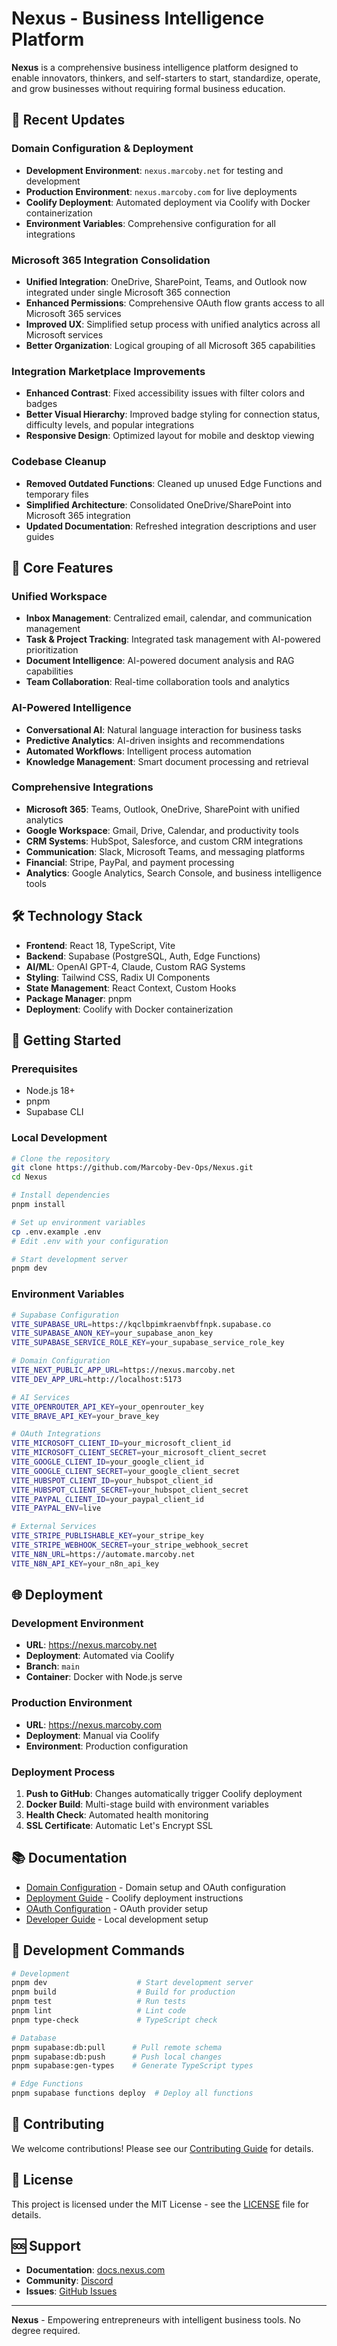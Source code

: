 # Nexus - Business Intelligence Platform

**Nexus** is a comprehensive business intelligence platform designed to enable innovators, thinkers, and self-starters to start, standardize, operate, and grow businesses without requiring formal business education.

## 🚀 Recent Updates

### Domain Configuration & Deployment
- **Development Environment**: `nexus.marcoby.net` for testing and development
- **Production Environment**: `nexus.marcoby.com` for live deployments
- **Coolify Deployment**: Automated deployment via Coolify with Docker containerization
- **Environment Variables**: Comprehensive configuration for all integrations

### Microsoft 365 Integration Consolidation
- **Unified Integration**: OneDrive, SharePoint, Teams, and Outlook now integrated under single Microsoft 365 connection
- **Enhanced Permissions**: Comprehensive OAuth flow grants access to all Microsoft 365 services
- **Improved UX**: Simplified setup process with unified analytics across all Microsoft services
- **Better Organization**: Logical grouping of all Microsoft 365 capabilities

### Integration Marketplace Improvements
- **Enhanced Contrast**: Fixed accessibility issues with filter colors and badges
- **Better Visual Hierarchy**: Improved badge styling for connection status, difficulty levels, and popular integrations
- **Responsive Design**: Optimized layout for mobile and desktop viewing

### Codebase Cleanup
- **Removed Outdated Functions**: Cleaned up unused Edge Functions and temporary files
- **Simplified Architecture**: Consolidated OneDrive/SharePoint into Microsoft 365 integration
- **Updated Documentation**: Refreshed integration descriptions and user guides

## 🎯 Core Features

### **Unified Workspace**
- **Inbox Management**: Centralized email, calendar, and communication management
- **Task & Project Tracking**: Integrated task management with AI-powered prioritization
- **Document Intelligence**: AI-powered document analysis and RAG capabilities
- **Team Collaboration**: Real-time collaboration tools and analytics

### **AI-Powered Intelligence**
- **Conversational AI**: Natural language interaction for business tasks
- **Predictive Analytics**: AI-driven insights and recommendations
- **Automated Workflows**: Intelligent process automation
- **Knowledge Management**: Smart document processing and retrieval

### **Comprehensive Integrations**
- **Microsoft 365**: Teams, Outlook, OneDrive, SharePoint with unified analytics
- **Google Workspace**: Gmail, Drive, Calendar, and productivity tools
- **CRM Systems**: HubSpot, Salesforce, and custom CRM integrations
- **Communication**: Slack, Microsoft Teams, and messaging platforms
- **Financial**: Stripe, PayPal, and payment processing
- **Analytics**: Google Analytics, Search Console, and business intelligence tools

## 🛠 Technology Stack

- **Frontend**: React 18, TypeScript, Vite
- **Backend**: Supabase (PostgreSQL, Auth, Edge Functions)
- **AI/ML**: OpenAI GPT-4, Claude, Custom RAG Systems
- **Styling**: Tailwind CSS, Radix UI Components
- **State Management**: React Context, Custom Hooks
- **Package Manager**: pnpm
- **Deployment**: Coolify with Docker containerization

## 🚀 Getting Started

### Prerequisites
- Node.js 18+ 
- pnpm
- Supabase CLI

### Local Development
```bash
# Clone the repository
git clone https://github.com/Marcoby-Dev-Ops/Nexus.git
cd Nexus

# Install dependencies
pnpm install

# Set up environment variables
cp .env.example .env
# Edit .env with your configuration

# Start development server
pnpm dev
```

### Environment Variables
```bash
# Supabase Configuration
VITE_SUPABASE_URL=https://kqclbpimkraenvbffnpk.supabase.co
VITE_SUPABASE_ANON_KEY=your_supabase_anon_key
VITE_SUPABASE_SERVICE_ROLE_KEY=your_supabase_service_role_key

# Domain Configuration
VITE_NEXT_PUBLIC_APP_URL=https://nexus.marcoby.net
VITE_DEV_APP_URL=http://localhost:5173

# AI Services
VITE_OPENROUTER_API_KEY=your_openrouter_key
VITE_BRAVE_API_KEY=your_brave_key

# OAuth Integrations
VITE_MICROSOFT_CLIENT_ID=your_microsoft_client_id
VITE_MICROSOFT_CLIENT_SECRET=your_microsoft_client_secret
VITE_GOOGLE_CLIENT_ID=your_google_client_id
VITE_GOOGLE_CLIENT_SECRET=your_google_client_secret
VITE_HUBSPOT_CLIENT_ID=your_hubspot_client_id
VITE_HUBSPOT_CLIENT_SECRET=your_hubspot_client_secret
VITE_PAYPAL_CLIENT_ID=your_paypal_client_id
VITE_PAYPAL_ENV=live

# External Services
VITE_STRIPE_PUBLISHABLE_KEY=your_stripe_key
VITE_STRIPE_WEBHOOK_SECRET=your_stripe_webhook_secret
VITE_N8N_URL=https://automate.marcoby.net
VITE_N8N_API_KEY=your_n8n_api_key
```

## 🌐 Deployment

### Development Environment
- **URL**: https://nexus.marcoby.net
- **Deployment**: Automated via Coolify
- **Branch**: `main`
- **Container**: Docker with Node.js serve

### Production Environment
- **URL**: https://nexus.marcoby.com
- **Deployment**: Manual via Coolify
- **Environment**: Production configuration

### Deployment Process
1. **Push to GitHub**: Changes automatically trigger Coolify deployment
2. **Docker Build**: Multi-stage build with environment variables
3. **Health Check**: Automated health monitoring
4. **SSL Certificate**: Automatic Let's Encrypt SSL

## 📚 Documentation

- [Domain Configuration](./DOMAIN_UPDATE_SUMMARY.md) - Domain setup and OAuth configuration
- [Deployment Guide](./docs/deployment/COOLIFY_DEPLOYMENT_GUIDE.md) - Coolify deployment instructions
- [OAuth Configuration](./docs/OAUTH_CONFIGURATION_GUIDE.md) - OAuth provider setup
- [Developer Guide](./docs/DEVELOPMENT.md) - Local development setup

## 🔧 Development Commands

```bash
# Development
pnpm dev                    # Start development server
pnpm build                  # Build for production
pnpm test                   # Run tests
pnpm lint                   # Lint code
pnpm type-check             # TypeScript check

# Database
pnpm supabase:db:pull      # Pull remote schema
pnpm supabase:db:push      # Push local changes
pnpm supabase:gen-types    # Generate TypeScript types

# Edge Functions
pnpm supabase functions deploy  # Deploy all functions
```

## 🤝 Contributing

We welcome contributions! Please see our [Contributing Guide](./CONTRIBUTING.md) for details.

## 📄 License

This project is licensed under the MIT License - see the [LICENSE](./LICENSE) file for details.

## 🆘 Support

- **Documentation**: [docs.nexus.com](https://docs.nexus.com)
- **Community**: [Discord](https://discord.gg/nexus)
- **Issues**: [GitHub Issues](https://github.com/Marcoby-Dev-Ops/Nexus/issues)

---

**Nexus** - Empowering entrepreneurs with intelligent business tools. No degree required. 